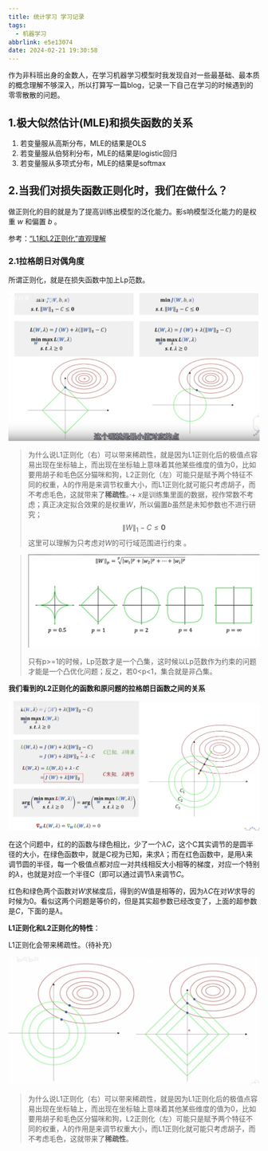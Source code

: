 ```yaml
---
title: 统计学习 学习记录
tags:
  - 机器学习
abbrlink: e5e13074
date: 2024-02-21 19:30:58
---
```


作为非科班出身的金数人，在学习机器学习模型时我发现自对一些最基础、最本质的概念理解不够深入，所以打算写一篇blog，记录一下自己在学习的时候遇到的零零散散的问题。

## 1.极大似然估计(MLE)和损失函数的关系

1. 若变量服从高斯分布，MLE的结果是OLS
2. 若变量服从伯努利分布，MLE的结果是logistic回归
3. 若变量服从多项式分布，MLE的结果是softmax

## 2.当我们对损失函数正则化时，我们在做什么？

做正则化的目的就是为了提高训练出模型的泛化能力。影s响模型泛化能力的是权重 $w$ 和偏置 $b$ 。

参考：[“L1和L2正则化”直观理解](https://www.bilibili.com/video/BV1Z44y147xA/?spm_id_from=333.337.search-card.all.click&vd_source=44ba9a7b92cb9c058705d88870afca92)

### 2.1拉格朗日对偶角度

所谓正则化，就是在损失函数中加上Lp范数。

![image-20240221221538595](./统计学习学习记录/image-20240221221538595.png)

   > 为什么说L1正则化（右）可以带来稀疏性，就是因为L1正则化后的极值点容易出现在坐标轴上，而出现在坐标轴上意味着其他某些维度的值为0，比如要用胡子和毛色区分猫咪和狗，L2正则化（左）可能只是赋予两个特征不同的权重，$\lambda$​的作用是来调节权重大小，而L1正则化就可能只考虑胡子，而不考虑毛色，这就带来了**稀疏性**。·+ 
$x$是训练集里面的数据，视作常数不考虑；真正决定拟合效果的是权重$W$，所以偏置$b$虽然是未知参数也不进行研究；
$$
\|W\|_1-C \leq \mathbf{0}
$$
这里可以理解为只考虑对$W$的可行域范围进行约束 。

> ![Lp范数的可视化](./统计学习学习记录/image-20240224212331595.png)
>
> 只有p>=1的时候，Lp范数才是一个凸集，这时候以Lp范数作为约束的问题才能是一个凸优化问题；反之，若0<p<1，集合就是非凸集。

 **我们看到的L2正则化的函数和原问题的拉格朗日函数之间的关系**

![image-20240224213614031](./统计学习学习记录/image-20240224213614031.png)

在这个问题中，红的的函数与绿色相比，少了一个$\lambda$$C$，这个C其实调节的是圆半径的大小，在绿色函数中，就是C视为已知，来求$\lambda$；而在红色函数中，是用$\lambda$来调节圆的半径，每一个极值点都对应一对共线相反大小相等的梯度，对应一个特别的$\lambda$，也就是对应一个半径C（即可以通过调节$\lambda$来调节$C$。

红色和绿色两个函数对$W$求梯度后，得到的W值是相等的，因为$\lambda$$C$在对$W$求导的时候为0。看似这两个问题是等价的，但是其实超参数已经改变了，上面的超参数是$C$，下面的是$\lambda$。

**L1正则化和L2正则化的特性**：

L1正则化会带来稀疏性。（待补充）

![image-20240221223742439](./统计学习学习记录/image-20240221223742439.png)

> 为什么说L1正则化（右）可以带来稀疏性，就是因为L1正则化后的极值点容易出现在坐标轴上，而出现在坐标轴上意味着其他某些维度的值为0，比如要用胡子和毛色区分猫咪和狗，L2正则化（左）可能只是赋予两个特征不同的权重，$\lambda$的作用是来调节权重大小，而L1正则化就可能只考虑胡子，而不考虑毛色，这就带来了**稀疏性**。

